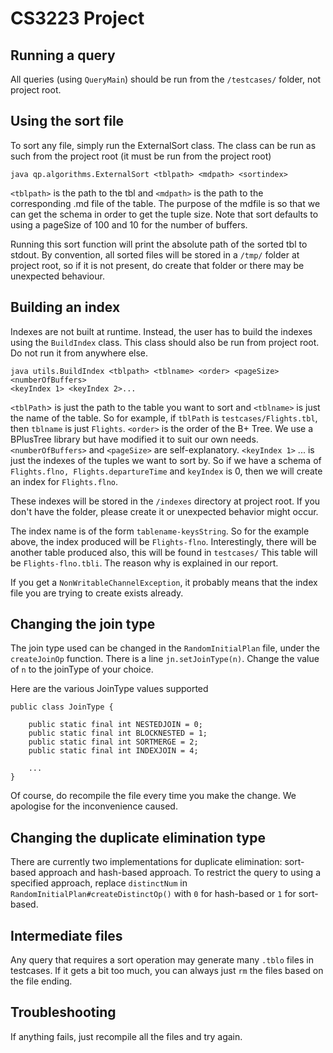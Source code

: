 # CS3223 Project

## Running a query
All queries (using `QueryMain`) should be run from the `/testcases/` folder, not project root.

## Using the sort file
To sort any file, simply run the ExternalSort class.
The class can be run as such from the project root (it must be run from the project root)
```
java qp.algorithms.ExternalSort <tblpath> <mdpath> <sortindex>
```

`<tblpath>` is the path to the tbl and `<mdpath>` is the path to the corresponding .md file of the table.
The purpose of the mdfile is so that we can get the schema in order to get the tuple size. 
Note that sort defaults to using a pageSize of 100 and 10 for the number of buffers.

Running this sort function will print the absolute path of the sorted tbl to stdout.
By convention, all sorted files will be stored in a `/tmp/` folder at project root, so if it is not present,
do create that folder or there may be unexpected behaviour.

## Building an index

Indexes are not built at runtime. Instead, the user has to build the indexes using the `BuildIndex` class.
This class should also be run from project root. Do not run it from anywhere else.

```
java utils.BuildIndex <tblpath> <tblname> <order> <pageSize> <numberOfBuffers> 
<keyIndex 1> <keyIndex 2>... 
```

`<tblPath`> is just the path to the table you want to sort and `<tblname>` is just the name of the table.
So for example, if `tblPath` is `testcases/Flights.tbl`, then `tblname` is just `Flights`. 
`<order>` is the order of the B+ Tree. We use a BPlusTree library but have modified it to suit our own needs.
`<numberOfBuffers>` and `<pageSize>` are self-explanatory. `<keyIndex 1>` ... is just the 
indexes of the tuples we want to sort by. So if we have a schema of `Flights.flno, Flights.departureTime`
and `keyIndex` is 0, then we will create an index for `Flights.flno`.

These indexes will be stored in the `/indexes` directory at project root. If you don't have the folder,
please create it or unexpected behavior might occur.

The index name is of the form `tablename-keysString`. So for the example above, the index produced will be
`Flights-flno`. Interestingly, there will be another table produced also, this will be found in `testcases/`
This table will be `Flights-flno.tbli`. The reason why is explained in our report.

If you get a `NonWritableChannelException`, it probably means that the index file you are trying
to create exists already.

## Changing the join type
The join type used can be changed in the `RandomInitialPlan` file, under the `createJoinOp` function.
There is a line `jn.setJoinType(n)`. Change the value of `n` to the joinType of your choice.

Here are the various JoinType values supported
```
public class JoinType {

    public static final int NESTEDJOIN = 0;
    public static final int BLOCKNESTED = 1;
    public static final int SORTMERGE = 2;
    public static final int INDEXJOIN = 4;
    
    ...
}
```
Of course, do recompile the file every time you make the change. We apologise for the inconvenience caused.

## Changing the duplicate elimination type
There are currently two implementations for duplicate elimination: sort-based approach and hash-based approach.
To restrict the query to using a specified approach, replace `distinctNum` in `RandomInitialPlan#createDistinctOp()`
with `0` for hash-based or `1` for sort-based.

## Intermediate files
Any query that requires a sort operation may generate many `.tblo` files in testcases.
If it gets a bit too much, you can always just `rm` the files based on the file ending.

## Troubleshooting
If anything fails, just recompile all the files and try again.
